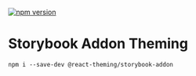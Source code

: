 [![npm version](https://badge.fury.io/js/%40react-theming%2Fstorybook-addon.svg)](https://badge.fury.io/js/%40react-theming%2Fstorybook-addon)

# Storybook Addon Theming

```shell
npm i --save-dev @react-theming/storybook-addon
```

